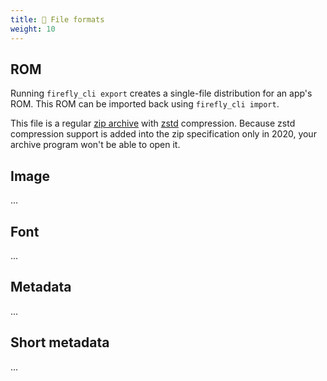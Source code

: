 ```yaml
---
title: 📄 File formats
weight: 10
---
```


## ROM

Running `firefly_cli export` creates a single-file distribution for an app's ROM. This ROM can be imported back using `firefly_cli import`.

This file is a regular [zip archive](https://en.wikipedia.org/wiki/ZIP_(file_format)) with [zstd](https://en.wikipedia.org/wiki/Zstd) compression. Because zstd compression support is added into the zip specification only in 2020, your archive program won't be able to open it.

## Image

...

## Font

...

## Metadata

...

## Short metadata

...
